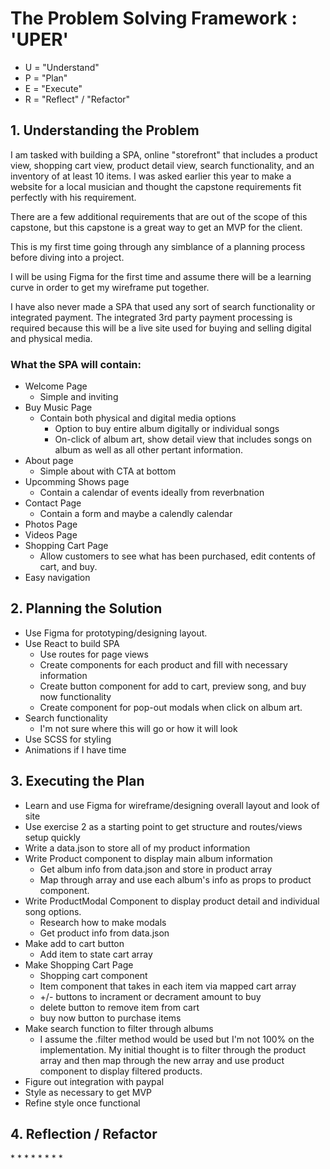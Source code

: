 <h1>The Problem Solving Framework : 'UPER'</h1>

- U = "Understand"
- P = "Plan"
- E = "Execute"
- R = "Reflect" / "Refactor"

<h2>1. Understanding the Problem</h2>

I am tasked with building a SPA, online "storefront" that includes a product view, shopping cart view, product detail view, search functionality, and an inventory of at least 10 items. I was asked earlier this year to make a website for a local musician and thought the capstone requirements fit perfectly with his requirement.

There are a few additional requirements that are out of the scope of this capstone, but this capstone is a great way to get an MVP for the client.

This is my first time going through any simblance of a planning process before diving into a project.

I will be using Figma for the first time and assume there will be a learning curve in order to get my wireframe put together.

I have also never made a SPA that used any sort of search functionality or integrated payment. The integrated 3rd party payment processing is required because this will be a live site used for buying and selling digital and physical media.

<h3>What the SPA will contain:</h3>

- Welcome Page
  - Simple and inviting
- Buy Music Page
  - Contain both physical and digital media options
    - Option to buy entire album digitally or individual songs
    - On-click of album art, show detail view that includes songs on album as well as all other pertant information.
- About page
  - Simple about with CTA at bottom
- Upcomming Shows page
  - Contain a calendar of events ideally from reverbnation
- Contact Page
  - Contain a form and maybe a calendly calendar
- Photos Page
- Videos Page
- Shopping Cart Page
  - Allow customers to see what has been purchased, edit contents of cart, and buy.
- Easy navigation

<h2>
    2. Planning the Solution
</h2>

- Use Figma for prototyping/designing layout.
- Use React to build SPA
  - Use routes for page views
  - Create components for each product and fill with necessary information
  - Create button component for add to cart, preview song, and buy now functionality
  - Create component for pop-out modals when click on album art.
- Search functionality
  - I'm not sure where this will go or how it will look
- Use SCSS for styling
- Animations if I have time

<h2>
    3. Executing the Plan
</h2>

- Learn and use Figma for wireframe/designing overall layout and look of site
- Use exercise 2 as a starting point to get structure and routes/views setup quickly
- Write a data.json to store all of my product information
- Write Product component to display main album information
  - Get album info from data.json and store in product array
  - Map through array and use each album's info as props to product component.
- Write ProductModal Component to display product detail and individual song options.
  - Research how to make modals
  - Get product info from data.json
- Make add to cart button
  - Add item to state cart array
- Make Shopping Cart Page
  - Shopping cart component
  - Item component that takes in each item via mapped cart array
  - +/- buttons to incrament or decrament amount to buy
  - delete button to remove item from cart
  - buy now button to purchase items
- Make search function to filter through albums
  - I assume the .filter method would be used but I'm not 100% on the implementation. My initial thought is to filter through the product array and then map through the new array and use product component to display filtered products.
- Figure out integration with paypal
- Style as necessary to get MVP
- Refine style once functional

<h2>
    4. Reflection / Refactor
</h2>
*
*
*
*
*
*
*
*
